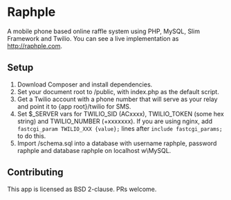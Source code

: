 # Raphple

A mobile phone based online raffle system using PHP, MySQL, Slim Framework and Twilio. You can see a live implementation
as http://raphple.com.

## Setup

1. Download Composer and install dependencies.
2. Set your document root to /public, with index.php as the default script.
3. Get a Twilio account with a phone number that will serve as your relay and point it to {app root}/twilio for SMS.
4. Set $_SERVER vars for TWILIO_SID (ACxxxx), TWILIO_TOKEN (some hex string) and TWILIO_NUMBER (+xxxxxxx). If you are
using nginx, add `fastcgi_param TWILIO_XXX {value};` lines after `include fastcgi_params;` to do this.
5. Import /schema.sql into a database with username raphple, password raphple and database raphple on localhost w\MySQL.

## Contributing

This app is licensed as BSD 2-clause. PRs welcome.
